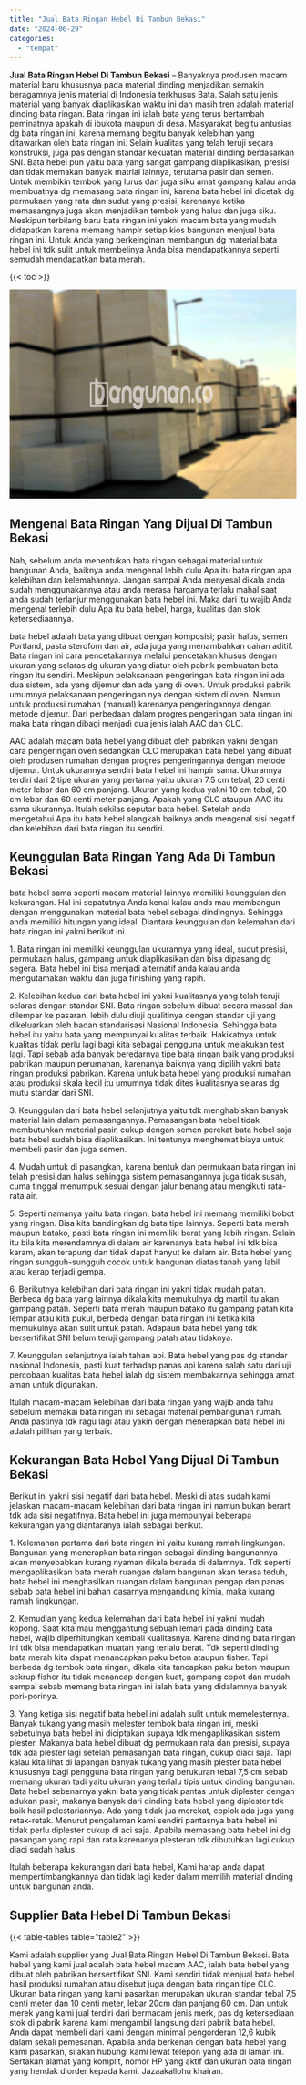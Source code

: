 ```yaml
---
title: "Jual Bata Ringan Hebel Di Tambun Bekasi"
date: "2024-06-29"
categories: 
  - "tempat"
---
```


**Jual Bata Ringan Hebel Di Tambun Bekasi** – Banyaknya produsen macam material baru khususnya pada material dinding menjadikan semakin beragamnya jenis material di Indonesia terkhusus Bata. Salah satu jenis material yang banyak diaplikasikan waktu ini dan masih tren adalah material dinding bata ringan. Bata ringan ini ialah bata yang terus bertambah peminatnya apakah di ibukota maupun di desa. Masyarakat begitu antusias dg bata ringan ini, karena memang begitu banyak kelebihan yang ditawarkan oleh bata ringan ini. Selain kualitas yang telah teruji secara konstruksi, juga pas dengan standar kekuatan material dinding berdasarkan SNI. Bata hebel pun yaitu bata yang sangat gampang diaplikasikan, presisi dan tidak memakan banyak matrial lainnya, terutama pasir dan semen. Untuk membikin tembok yang lurus dan juga siku amat gampang kalau anda membuatnya dg memasang bata ringan ini, karena bata hebel ini dicetak dg permukaan yang rata dan sudut yang presisi, karenanya ketika memasangnya juga akan menjadikan tembok yang halus dan juga siku. Meskipun terbilang baru bata ringan ini yakni macam bata yang mudah didapatkan karena memang hampir setiap kios bangunan menjual bata ringan ini. Untuk Anda yang berkeinginan membangun dg material bata hebel ini tdk sulit untuk membelinya Anda bisa mendapatkannya seperti semudah mendapatkan bata merah.

{{< toc >}}

![Jual Bata Ringan Hebel Di Tambun Bekasi](/images/jual-hebel-murah-32.png)

## Mengenal Bata Ringan Yang Dijual Di Tambun Bekasi

Nah, sebelum anda menentukan bata ringan sebagai material untuk bangunan Anda, baiknya anda mengenal lebih dulu Apa itu bata ringan apa kelebihan dan kelemahannya. Jangan sampai Anda menyesal dikala anda sudah menggunakannya atau anda merasa harganya terlalu mahal saat anda sudah terlanjur menggunakan bata hebel ini. Maka dari itu wajib Anda mengenal terlebih dulu Apa itu bata hebel, harga, kualitas dan stok ketersediaannya.

bata hebel adalah bata yang dibuat dengan komposisi; pasir halus, semen Portland, pasta sterofom dan air, ada juga yang menambahkan cairan aditif. Bata ringan ini cara pencetakannya melalui pencetakan khusus dengan ukuran yang selaras dg ukuran yang diatur oleh pabrik pembuatan bata ringan itu sendiri. Meskipun pelaksanaan pengeringan bata ringan ini ada dua sistem, ada yang dijemur dan ada yang di oven. Untuk produksi pabrik umumnya pelaksanaan pengeringan nya dengan sistem di oven. Namun untuk produksi rumahan (manual) karenanya pengeringannya dengan metode dijemur. Dari perbedaan dalam progres pengeringan bata ringan ini maka bata ringan dibagi menjadi dua jenis ialah AAC dan CLC.

AAC adalah macam bata hebel yang dibuat oleh pabrikan yakni dengan cara pengeringan oven sedangkan CLC merupakan bata hebel yang dibuat oleh produsen rumahan dengan progres pengeringannya dengan metode dijemur. Untuk ukurannya sendiri bata hebel ini hampir sama. Ukurannya terdiri dari 2 tipe ukuran yang pertama yaitu ukuran 7.5 cm tebal, 20 centi meter lebar dan 60 cm panjang. Ukuran yang kedua yakni 10 cm tebal, 20 cm lebar dan 60 centi meter panjang. Apakah yang CLC ataupun AAC itu sama ukurannya. Itulah sekilas seputar bata hebel. Setelah anda mengetahui Apa itu bata hebel alangkah baiknya anda mengenal sisi negatif dan kelebihan dari bata ringan itu sendiri.

## Keunggulan Bata Ringan Yang Ada Di Tambun Bekasi

bata hebel sama seperti macam material lainnya memiliki keunggulan dan kekurangan. Hal ini sepatutnya Anda kenal kalau anda mau membangun dengan menggunakan material bata hebel sebagai dindingnya. Sehingga anda memiliki hitungan yang ideal. Diantara keunggulan dan kelemahan dari bata ringan ini yakni berikut ini.

1\. Bata ringan ini memiliki keunggulan ukurannya yang ideal, sudut presisi, permukaan halus, gampang untuk diaplikasikan dan bisa dipasang dg segera. Bata hebel ini bisa menjadi alternatif anda kalau anda mengutamakan waktu dan juga finishing yang rapih.

2\. Kelebihan kedua dari bata hebel ini yakni kualitasnya yang telah teruji selaras dengan standar SNI. Bata ringan sebelum dibuat secara massal dan dilempar ke pasaran, lebih dulu diuji qualitinya dengan standar uji yang dikeluarkan oleh badan standarisasi Nasional Indonesia. Sehingga bata hebel itu yaitu bata yang mempunyai kualitas terbaik. Hakikatnya untuk kualitas tidak perlu lagi bagi kita sebagai pengguna untuk melakukan test lagi. Tapi sebab ada banyak beredarnya tipe bata ringan baik yang produksi pabrikan maupun perumahan, karenanya baiknya yang dipilih yakni bata ringan produksi pabrikan. Karena untuk bata hebel yang produksi rumahan atau produksi skala kecil itu umumnya tidak dites kualitasnya selaras dg mutu standar dari SNI.

3\. Keunggulan dari bata hebel selanjutnya yaitu tdk menghabiskan banyak material lain dalam pemasangannya. Pemasangan bata hebel tidak membutuhkan material pasir, cukup dengan semen perekat bata hebel saja bata hebel sudah bisa diaplikasikan. Ini tentunya menghemat biaya untuk membeli pasir dan juga semen.

4\. Mudah untuk di pasangkan, karena bentuk dan permukaan bata ringan ini telah presisi dan halus sehingga sistem pemasangannya juga tidak susah, cuma tinggal menumpuk sesuai dengan jalur benang atau mengikuti rata-rata air.

5\. Seperti namanya yaitu bata ringan, bata hebel ini memang memiliki bobot yang ringan. Bisa kita bandingkan dg bata tipe lainnya. Seperti bata merah maupun batako, pasti bata ringan ini memiliki berat yang lebih ringan. Selain itu bila kita merendamnya di dalam air karenanya bata hebel ini tdk bisa karam, akan terapung dan tidak dapat hanyut ke dalam air. Bata hebel yang ringan sungguh-sungguh cocok untuk bangunan diatas tanah yang labil atau kerap terjadi gempa.

6\. Berikutnya kelebihan dari bata ringan ini yakni tidak mudah patah. Berbeda dg bata yang lainnya dikala kita memukulnya dg martil itu akan gampang patah. Seperti bata merah maupun batako itu gampang patah kita lempar atau kita pukul, berbeda dengan bata ringan ini ketika kita memukulnya akan sulit untuk patah. Adapaun bata hebel yang tdk bersertifikat SNI belum teruji gampang patah atau tidaknya.

7\. Keunggulan selanjutnya ialah tahan api. Bata hebel yang pas dg standar nasional Indonesia, pasti kuat terhadap panas api karena salah satu dari uji percobaan kualitas bata hebel ialah dg sistem membakarnya sehingga amat aman untuk digunakan.

Itulah macam-macam kelebihan dari bata ringan yang wajib anda tahu sebelum memakai bata ringan ini sebagai material pembangunan rumah. Anda pastinya tdk ragu lagi atau yakin dengan menerapkan bata hebel ini adalah pilihan yang terbaik.

## Kekurangan Bata Hebel Yang Dijual Di Tambun Bekasi

Berikut ini yakni sisi negatif dari bata hebel. Meski di atas sudah kami jelaskan macam-macam kelebihan dari bata ringan ini namun bukan berarti tdk ada sisi negatifnya. Bata hebel ini juga mempunyai beberapa kekurangan yang diantaranya ialah sebagai berikut.

1\. Kelemahan pertama dari bata ringan ini yaitu kurang ramah lingkungan. Bangunan yang menerapkan bata ringan sebagai dinding bangunannya akan menyebabkan kurang nyaman dikala berada di dalamnya. Tdk seperti mengaplikasikan bata merah ruangan dalam bangunan akan terasa teduh, bata hebel ini menghasilkan ruangan dalam bangunan pengap dan panas sebab bata hebel ini bahan dasarnya mengandung kimia, maka kurang ramah lingkungan.

2\. Kemudian yang kedua kelemahan dari bata hebel ini yakni mudah kopong. Saat kita mau menggantung sebuah lemari pada dinding bata hebel, wajib diperhitungkan kembali kualitasnya. Karena dinding bata ringan ini tdk bisa mendapatkan muatan yang terlalu berat. Tdk seperti dinding bata merah kita dapat menancapkan paku beton ataupun fisher. Tapi berbeda dg tembok bata ringan, dikala kita tancapkan paku beton maupun sekrup fisher itu tidak menancap dengan kuat, gampang copot dan mudah sempal sebab memang bata ringan ini ialah bata yang didalamnya banyak pori-porinya.

3\. Yang ketiga sisi negatif bata hebel ini adalah sulit untuk memelesternya. Banyak tukang yang masih melester tembok bata ringan ini, meski sebetulnya bata hebel ini diciptakan supaya tdk mengaplikasikan sistem plester. Makanya bata hebel dibuat dg permukaan rata dan presisi, supaya tdk ada plester lagi setelah pemasangan bata ringan, cukup diaci saja. Tapi kalau kita lihat di lapangan banyak tukang yang masih plester bata hebel khususnya bagi pengguna bata ringan yang berukuran tebal 7,5 cm sebab memang ukuran tadi yaitu ukuran yang terlalu tipis untuk dinding bangunan. Bata hebel sebenarnya yakni bata yang tidak pantas untuk diplester dengan adukan pasir, makanya banyak dari dinding bata hebel yang diplester tdk baik hasil pelestariannya. Ada yang tidak jua merekat, coplok ada juga yang retak-retak. Menurut pengalaman kami sendiri pantasnya bata hebel ini tidak perlu diplester cukup di aci saja. Apabila memasang bata hebel ini dg pasangan yang rapi dan rata karenanya plesteran tdk dibutuhkan lagi cukup diaci sudah halus.

Itulah beberapa kekurangan dari bata hebel, Kami harap anda dapat mempertimbangkannya dan tidak lagi keder dalam memilih material dinding untuk bangunan anda.

## Supplier Bata Hebel Di Tambun Bekasi

{{< table-tables table="table2" >}}

Kami adalah supplier yang Jual Bata Ringan Hebel Di Tambun Bekasi. Bata hebel yang kami jual adalah bata hebel macam AAC, ialah bata hebel yang dibuat oleh pabrikan bersertifikat SNI. Kami sendiri tidak menjual bata hebel hasil produksi rumahan atau disebut juga dengan bata ringan tipe CLC. Ukuran bata ringan yang kami pasarkan merupakan ukuran standar tebal 7,5 centi meter dan 10 centi meter, lebar 20cm dan panjang 60 cm. Dan untuk merek yang kami jual terdiri dari bermacam jenis merk, pas dg ketersediaan stok di pabrik karena kami mengambil langsung dari pabrik bata hebel. Anda dapat membeli dari kami dengan minimal pengorderan 12,6 kubik dalam sekali pemesanan. Apabila anda berkenan dengan bata hebel yang kami pasarkan, silakan hubungi kami lewat telepon yang ada di laman ini. Sertakan alamat yang komplit, nomor HP yang aktif dan ukuran bata ringan yang hendak diorder kepada kami. Jazaakallohu khairan.
